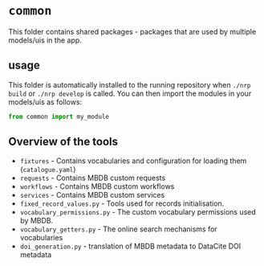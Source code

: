 # `common` 

This folder contains shared packages - packages that
are used by multiple models/uis in the app.

## usage 
This folder is automatically installed to the running repository
when `./nrp build` or `./nrp develop` is called. You can then import
the modules in your models/uis as follows:

```python
from common import my_module
```
## Overview of the tools 

- `fixtures` - Contains vocabularies and configuration for loading them (`catalogue.yaml`)
- `requests` - Contains MBDB custom requests
- `workflows` - Contains MBDB custom workflows
- `services` - Contains MBDB custom services 
- `fixed_record_values.py` - Tools used for records initialisation.
- `vocabulary_permissions.py` - The custom vocabulary permissions used by MBDB.
- `vocabulary_getters.py` - The online search mechanisms for vocabularies 
- `doi_generation.py` - translation of MBDB metadata to DataCite DOI metadata

